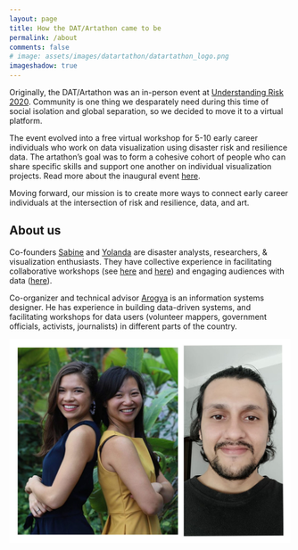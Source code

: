 ```yaml
---
layout: page
title: How the DAT/Artathon came to be
permalink: /about
comments: false
# image: assets/images/datartathon/datartathon_logo.png
imageshadow: true
---
```


Originally, the DAT/Artathon was an in-person event at [Understanding Risk 2020](https://understandrisk.org/event/ur2020). Community is one thing we desparately need during this time of social isolation and global separation, so we decided to move it to a virtual platform.

The event evolved into a free virtual workshop for 5-10 early career individuals who work on data visualization using disaster risk and resilience data. The artathon’s goal was to form a cohesive cohort of people who can share specific skills and support one another on individual visualization projects. Read more about the inaugural event [here](link). 

Moving forward, our mission is to create more ways to connect early career individuals at the intersection of risk and resilience, data, and art. 

## About us

Co-founders [Sabine](https://disaster-analytics.com/team/sabine-loos) and [Yolanda](https://disaster-analytics.com/team/yolanda-lin) are disaster analysts,  researchers, & visualization enthusiasts. They have collective experience in facilitating collaborative workshops (see [here](https://disaster-analytics.com/blog/counterfactual-black-swans-workshop) and [here](https://disaster-analytics.com/blog/converging-disaster-researchers-nhw)) and engaging audiences with data ([here](https://www.sabine-loos.com/blog-1/afterquake-visrisk)). 

Co-organizer and technical advisor [Arogya](https://np.linkedin.com/public-profile/in/arogya-koirala-b192406b) is an information systems designer. He has experience in building data-driven systems, and facilitating workshops for data users (volunteer mappers, government officials, activists, journalists) in different parts of the country.       

<img src = "assets/images/datartathon/sabyolaro.jpg"/>